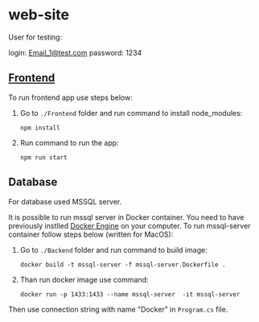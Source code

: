 # web-site

User for testing: 

login: Email_1@test.com
password: 1234

## [Frontend](./Frontend/README.md)

To run frontend app use steps below:

1. Go to `./Frontend` folder and run command to install node_modules:
    ```
    npm install
    ```
2. Run command to run the app:
    ```
    npm run start
    ```

## Database

For database used MSSQL server.

It is possible to run mssql server in Docker container. You need to have previously instlled [Docker Engine](https://docs.docker.com/engine/install/) on your computer. 
To run mssql-server container follow steps below (written for MacOS):

1. Go to `./Backend` folder and run command to build image:

    ```
    docker build -t mssql-server -f mssql-server.Dockerfile .
    ```
2. Than run docker image use command:
    ```
    docker run -p 1433:1433 --name mssql-server  -it mssql-server
    ```
Then use connection string with name "Docker" in `Program.cs` file.
